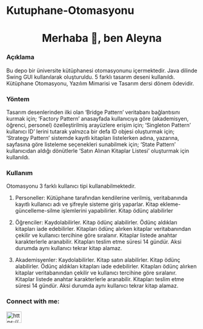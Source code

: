 # Kutuphane-Otomasyonu 
 <h1 align="center"> Merhaba 👋, ben Aleyna</h1>
<h3 align="left">Açıklama</h3>
<p align="left"> Bu depo bir üniversite kütüphanesi otomasyonunu içermektedir. 
Java dilinde Swing GUI kullanılarak oluşturuldu. 5 farklı tasarım deseni kullanıldı. Kütüphane Otomasyonu, Yazılım Mimarisi ve Tasarım dersi dönem ödevidir.</p>
<h3 align="left">Yöntem</h3>
<p align="left">Tasarım desenlerinden ilki olan ‘Bridge Pattern’ veritabanı bağlantısını kurmak için; ‘Factory Pattern’ anasayfada kullanıcıya göre (akademisyen, öğrenci, personel) özelleştirilmiş  arayüzlere erişim için; ‘Singleton Pattern’  kullanıcı ID’ lerini tutarak yalnızca bir defa ID objesi oluşturmak için; ‘Strategy Pattern’ sistemde kayıtlı kitapları listelerken adına, yazarına, sayfasına göre listeleme seçenekleri sunabilmek için; ‘State Pattern’ kullanıcıdan aldığı dönütlerle ‘Satın Alınan Kitaplar Listesi’ oluşturmak için kullanıldı.</p>
<h3 align="left">Kullanım</h3>
Otomasyonu 3 farklı kullanıcı tipi kullanabilmektedir. 

1)	Personeller: Kütüphane tarafından kendilerine verilmiş, veritabanında kayıtlı kullanıcı adı ve şifreyle sisteme giriş yaparlar. Kitap ekleme-güncelleme-silme işlemlerini yapabilirler. Kitap ödünç alabilirler

2)	Öğrenciler: Kaydolabilirler. Kitap ödünç alabilirler. Ödünç aldıkları kitapları iade edebilirler. Kitapları ödünç alırken kitaplar veritabanından çekilir ve kullanıcı tercihine göre sıralanır. Kitaplar listede anahtar karakterlerle aranabilir. Kitapları teslim etme süresi 14 gündür. Aksi durumda aynı kullanıcı tekrar kitap alamaz.

3)	Akademisyenler: Kaydolabilirler. Kitap satın alabilirler. Kitap ödünç alabilirler. Ödünç aldıkları kitapları iade edebilirler. Kitapları ödünç alırken kitaplar veritabanından çekilir ve kullanıcı tercihine göre sıralanır. Kitaplar listede anahtar karakterlerle aranabilir. Kitapları teslim etme süresi 14 gündür. Aksi durumda aynı kullanıcı tekrar kitap alamaz.</p>





<h3 align="left">Connect with me:</h3>
<p align="left">
<a href="https://linkedin.com/in/https://www.linkedin.com/in/aleyna-e-767a96240/" target="blank"><img align="center" src="https://raw.githubusercontent.com/rahuldkjain/github-profile-readme-generator/master/src/images/icons/Social/linked-in-alt.svg" alt="https://www.linkedin.com/in/aleyna-e-767a96240/" height="30" width="40" /></a>
</p>
